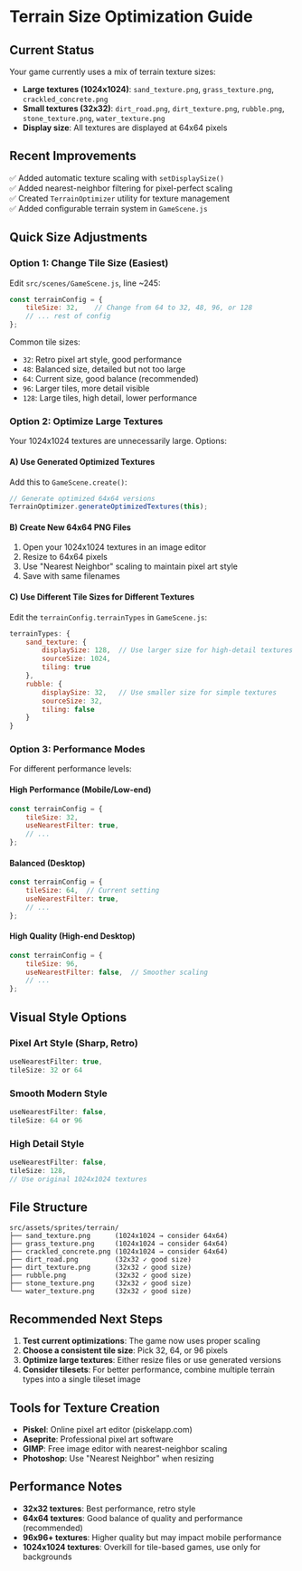 # Terrain Size Optimization Guide

## Current Status
Your game currently uses a mix of terrain texture sizes:
- **Large textures (1024x1024)**: `sand_texture.png`, `grass_texture.png`, `crackled_concrete.png`
- **Small textures (32x32)**: `dirt_road.png`, `dirt_texture.png`, `rubble.png`, `stone_texture.png`, `water_texture.png`
- **Display size**: All textures are displayed at 64x64 pixels

## Recent Improvements
✅ Added automatic texture scaling with `setDisplaySize()`  
✅ Added nearest-neighbor filtering for pixel-perfect scaling  
✅ Created `TerrainOptimizer` utility for texture management  
✅ Added configurable terrain system in `GameScene.js`  

## Quick Size Adjustments

### Option 1: Change Tile Size (Easiest)
Edit `src/scenes/GameScene.js`, line ~245:
```javascript
const terrainConfig = {
    tileSize: 32,    // Change from 64 to 32, 48, 96, or 128
    // ... rest of config
};
```

Common tile sizes:
- `32`: Retro pixel art style, good performance
- `48`: Balanced size, detailed but not too large  
- `64`: Current size, good balance (recommended)
- `96`: Larger tiles, more detail visible
- `128`: Large tiles, high detail, lower performance

### Option 2: Optimize Large Textures
Your 1024x1024 textures are unnecessarily large. Options:

#### A) Use Generated Optimized Textures
Add this to `GameScene.create()`:
```javascript
// Generate optimized 64x64 versions
TerrainOptimizer.generateOptimizedTextures(this);
```

#### B) Create New 64x64 PNG Files
1. Open your 1024x1024 textures in an image editor
2. Resize to 64x64 pixels
3. Use "Nearest Neighbor" scaling to maintain pixel art style
4. Save with same filenames

#### C) Use Different Tile Sizes for Different Textures
Edit the `terrainConfig.terrainTypes` in `GameScene.js`:
```javascript
terrainTypes: {
    sand_texture: { 
        displaySize: 128,  // Use larger size for high-detail textures
        sourceSize: 1024,
        tiling: true 
    },
    rubble: { 
        displaySize: 32,   // Use smaller size for simple textures
        sourceSize: 32, 
        tiling: false 
    }
}
```

### Option 3: Performance Modes
For different performance levels:

#### High Performance (Mobile/Low-end)
```javascript
const terrainConfig = {
    tileSize: 32,
    useNearestFilter: true,
    // ... 
};
```

#### Balanced (Desktop)
```javascript
const terrainConfig = {
    tileSize: 64,  // Current setting
    useNearestFilter: true,
    // ...
};
```

#### High Quality (High-end Desktop)
```javascript
const terrainConfig = {
    tileSize: 96,
    useNearestFilter: false,  // Smoother scaling
    // ...
};
```

## Visual Style Options

### Pixel Art Style (Sharp, Retro)
```javascript
useNearestFilter: true,
tileSize: 32 or 64
```

### Smooth Modern Style
```javascript
useNearestFilter: false,
tileSize: 64 or 96
```

### High Detail Style
```javascript
useNearestFilter: false,
tileSize: 128,
// Use original 1024x1024 textures
```

## File Structure
```
src/assets/sprites/terrain/
├── sand_texture.png      (1024x1024 → consider 64x64)
├── grass_texture.png     (1024x1024 → consider 64x64)  
├── crackled_concrete.png (1024x1024 → consider 64x64)
├── dirt_road.png         (32x32 ✓ good size)
├── dirt_texture.png      (32x32 ✓ good size)
├── rubble.png            (32x32 ✓ good size)
├── stone_texture.png     (32x32 ✓ good size)
└── water_texture.png     (32x32 ✓ good size)
```

## Recommended Next Steps

1. **Test current optimizations**: The game now uses proper scaling
2. **Choose a consistent tile size**: Pick 32, 64, or 96 pixels
3. **Optimize large textures**: Either resize files or use generated versions
4. **Consider tilesets**: For better performance, combine multiple terrain types into a single tileset image

## Tools for Texture Creation
- **Piskel**: Online pixel art editor (piskelapp.com)
- **Aseprite**: Professional pixel art software
- **GIMP**: Free image editor with nearest-neighbor scaling
- **Photoshop**: Use "Nearest Neighbor" when resizing

## Performance Notes
- **32x32 textures**: Best performance, retro style
- **64x64 textures**: Good balance of quality and performance (recommended)
- **96x96+ textures**: Higher quality but may impact mobile performance
- **1024x1024 textures**: Overkill for tile-based games, use only for backgrounds 